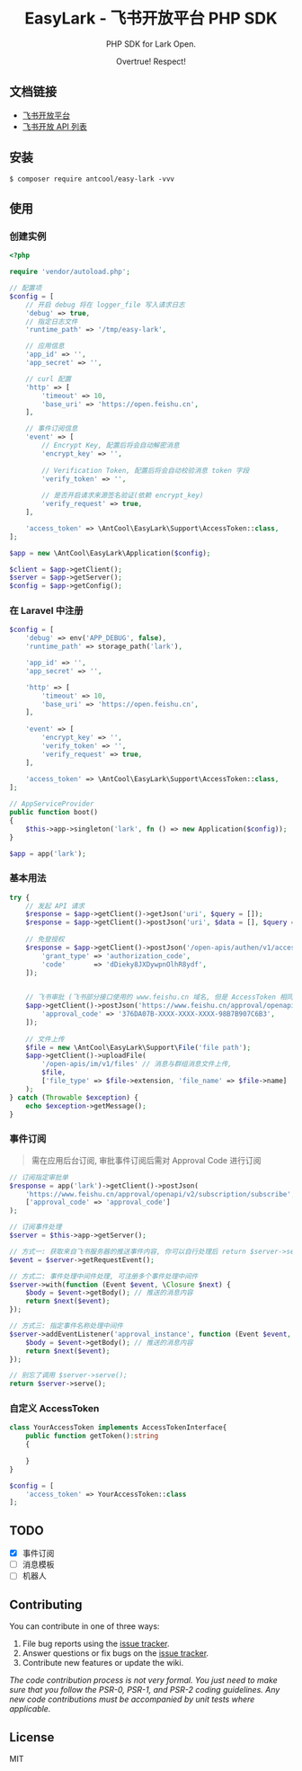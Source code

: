 <h1 align="center"> EasyLark - 飞书开放平台 PHP SDK </h1>

<p align="center"> PHP SDK for Lark Open.</p>
<p align="center">Overtrue! Respect!</p>

## 文档链接

- [飞书开放平台](https://open.feishu.cn/app)
- [飞书开放 API 列表](https://open.feishu.cn/document/ukTMukTMukTM/uYTM5UjL2ETO14iNxkTN/server-api-list)

## 安装

```shell
$ composer require antcool/easy-lark -vvv
```

## 使用

### 创建实例

```php
<?php

require 'vendor/autoload.php';

// 配置项
$config = [ 
    // 开启 debug 将在 logger_file 写入请求日志
    'debug' => true,
    // 指定日志文件
    'runtime_path' => '/tmp/easy-lark',

    // 应用信息
    'app_id' => '',
    'app_secret' => '',

    // curl 配置
    'http' => [
        'timeout' => 10,
        'base_uri' => 'https://open.feishu.cn',
    ],

    // 事件订阅信息
    'event' => [
        // Encrypt Key, 配置后将会自动解密消息
        'encrypt_key' => '',
        
        // Verification Token, 配置后将会自动校验消息 token 字段
        'verify_token' => '',
        
        // 是否开启请求来源签名验证(依赖 encrypt_key)
        'verify_request' => true,
    ],

    'access_token' => \AntCool\EasyLark\Support\AccessToken::class,
];

$app = new \AntCool\EasyLark\Application($config);

$client = $app->getClient();
$server = $app->getServer();
$config = $app->getConfig();
```

### 在 Laravel 中注册

```php
$config = [
    'debug' => env('APP_DEBUG', false),
    'runtime_path' => storage_path('lark'),

    'app_id' => '',
    'app_secret' => '',

    'http' => [
        'timeout' => 10,
        'base_uri' => 'https://open.feishu.cn',
    ],
    
    'event' => [
        'encrypt_key' => '',
        'verify_token' => '',
        'verify_request' => true,
    ],
    
    'access_token' => \AntCool\EasyLark\Support\AccessToken::class,
]; 

// AppServiceProvider
public function boot()
{
    $this->app->singleton('lark', fn () => new Application($config));
}

$app = app('lark');
```

### 基本用法

```php
try {
    // 发起 API 请求
    $response = $app->getClient()->getJson('uri', $query = []);
    $response = $app->getClient()->postJson('uri', $data = [], $query = []);
    
    // 免登授权
    $response = $app->getClient()->postJson('/open-apis/authen/v1/access_token', [
        'grant_type' => 'authorization_code',
        'code'       => 'dDieky8JXDywpnOlhR8ydf',
    ]);

   
    // 飞书审批 (飞书部分接口使用的 www.feishu.cn 域名, 但是 AccessToken 相同)
    $app->getClient()->postJson('https://www.feishu.cn/approval/openapi/v2/approval/get', [
        'approval_code' => '376DA07B-XXXX-XXXX-XXXX-98B7B907C6B3',
    ]);
    
    // 文件上传
    $file = new \AntCool\EasyLark\Support\File('file path');
    $app->getClient()->uploadFile(
        '/open-apis/im/v1/files' // 消息与群组消息文件上传,
        $file,
        ['file_type' => $file->extension, 'file_name' => $file->name]
    );
} catch (Throwable $exception) {
    echo $exception->getMessage();
}
```

### 事件订阅

> 需在应用后台订阅, 审批事件订阅后需对 Approval Code 进行订阅

```php
// 订阅指定审批单
$response = app('lark')->getClient()->postJson(
    'https://www.feishu.cn/approval/openapi/v2/subscription/subscribe',
    ['approval_code' => 'approval_code']
);

// 订阅事件处理
$server = $this->app->getServer();

// 方式一: 获取来自飞书服务器的推送事件内容, 你可以自行处理后 return $server->serve()
$event = $server->getRequestEvent();

// 方式二: 事件处理中间件处理, 可注册多个事件处理中间件
$server->with(function (Event $event, \Closure $next) {
    $body = $event->getBody(); // 推送的消息内容
    return $next($event);
});

// 方式三: 指定事件名称处理中间件
$server->addEventListener('approval_instance', function (Event $event, \Closure $next) {
    $body = $event->getBody(); // 推送的消息内容
    return $next($event);
});

// 别忘了调用 $server->serve();
return $server->serve();
```

### 自定义 AccessToken

```php
class YourAccessToken implements AccessTokenInterface{
    public function getToken():string
    {
        
    }
}

$config = [
    'access_token' => YourAccessToken::class
];
```

## TODO

- [x] 事件订阅
- [ ] 消息模板
- [ ] 机器人

## Contributing

You can contribute in one of three ways:

1. File bug reports using the [issue tracker](https://github.com/lonquan/easy-lark/issues).
2. Answer questions or fix bugs on the [issue tracker](https://github.com/lonquan/easy-lark/issues).
3. Contribute new features or update the wiki.

_The code contribution process is not very formal. You just need to make sure that you follow the PSR-0, PSR-1, and PSR-2 coding guidelines. Any
new code contributions must be accompanied by unit tests where applicable._

## License

MIT
